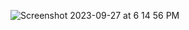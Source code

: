 ![Screenshot 2023-09-27 at 6 14 56 PM](https://github.com/Chilam-Yim/location_app/assets/101900770/c08c612f-a2c3-4362-be44-fa4b930889c5)
